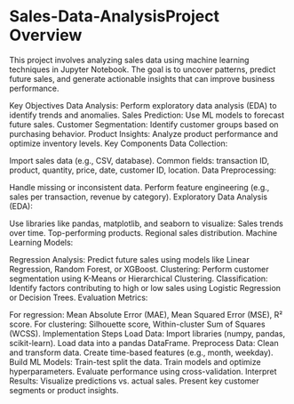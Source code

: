 # Sales-Data-AnalysisProject Overview
This project involves analyzing sales data using machine learning techniques in Jupyter Notebook. The goal is to uncover patterns, predict future sales, and generate actionable insights that can improve business performance.

Key Objectives
Data Analysis: Perform exploratory data analysis (EDA) to identify trends and anomalies.
Sales Prediction: Use ML models to forecast future sales.
Customer Segmentation: Identify customer groups based on purchasing behavior.
Product Insights: Analyze product performance and optimize inventory levels.
Key Components
Data Collection:

Import sales data (e.g., CSV, database).
Common fields: transaction ID, product, quantity, price, date, customer ID, location.
Data Preprocessing:

Handle missing or inconsistent data.
Perform feature engineering (e.g., sales per transaction, revenue by category).
Exploratory Data Analysis (EDA):

Use libraries like pandas, matplotlib, and seaborn to visualize:
Sales trends over time.
Top-performing products.
Regional sales distribution.
Machine Learning Models:

Regression Analysis:
Predict future sales using models like Linear Regression, Random Forest, or XGBoost.
Clustering:
Perform customer segmentation using K-Means or Hierarchical Clustering.
Classification:
Identify factors contributing to high or low sales using Logistic Regression or Decision Trees.
Evaluation Metrics:

For regression: Mean Absolute Error (MAE), Mean Squared Error (MSE), R² score.
For clustering: Silhouette score, Within-cluster Sum of Squares (WCSS).
Implementation Steps
Load Data:
Import libraries (numpy, pandas, scikit-learn).
Load data into a pandas DataFrame.
Preprocess Data:
Clean and transform data.
Create time-based features (e.g., month, weekday).
Build ML Models:
Train-test split the data.
Train models and optimize hyperparameters.
Evaluate performance using cross-validation.
Interpret Results:
Visualize predictions vs. actual sales.
Present key customer segments or product insights.

